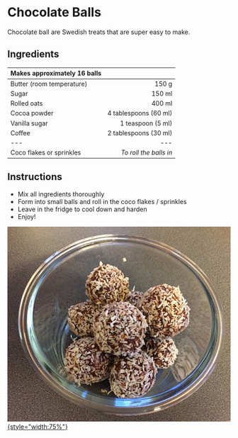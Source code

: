 # Chocolate Balls
Chocolate ball are Swedish treats that are super easy to make.

## Ingredients
| Makes approximately 16 balls |  |
|:-------------------|----------------:|
| Butter (room temperature) | 150 g |
| Sugar | 150 ml |
| Rolled oats | 400 ml |
| Cocoa powder | 4 tablespoons (60 ml) |
| Vanilla sugar | 1 teaspoon (5 ml) |
| Coffee | 2 tablespoons (30 ml) |
| --- | --- |
| Coco flakes or sprinkles | *To roll the balls in* |

## Instructions
- Mix all ingredients thoroughly
- Form into small balls and roll in the coco flakes / sprinkles
- Leave in the fridge to cool down and harden
- Enjoy!


[![](chocolate-balls.jpg){style="width:75%"}](chocolate-balls.jpg)
